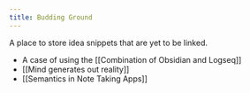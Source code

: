 ```yaml
---
title: Budding Ground
---
```


A place to store idea snippets that are yet to be linked.


- A case of using the [[Combination of Obsidian and Logseq]]
- [[Mind generates out reality]]
- [[Semantics in Note Taking Apps]]